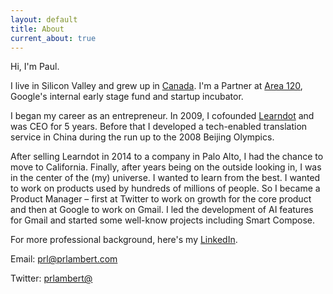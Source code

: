 ```yaml
---
layout: default
title: About
current_about: true
---
```


Hi, I'm Paul. 

I live in Silicon Valley and grew up in <a href="https://en.wikipedia.org/wiki/Calgary">Canada</a>. I'm a Partner at <a href="https://area120.google.com/">Area 120</a>, Google's internal early stage fund and startup incubator. 

I began my career as an entrepreneur. In 2009, I cofounded <a href="https://www.learndot.com/">Learndot</a> and was CEO for 5 years. Before that I developed a tech-enabled translation service in China during the run up to the 2008 Beijing Olympics. 

After selling Learndot in 2014 to a company in Palo Alto, I had the chance to move to California. Finally, after years being on the outside looking in, I was in the center of the (my) universe. I wanted to learn from the best. I wanted to work on products used by hundreds of millions of people. So I became a Product Manager – first at Twitter to work on growth for the core product and then at Google to work on Gmail. I led the development of AI features for Gmail and started some well-know projects including Smart Compose. 

For more professional background, here's my <a href="https://www.linkedin.com/in/paulrolandlambert/">LinkedIn</a>. 

Email: <a href="mailto:prl@prlambert.com">prl@prlambert.com</a>

Twitter: <a href="https://twitter.com/prlambert">prlambert@</a>
